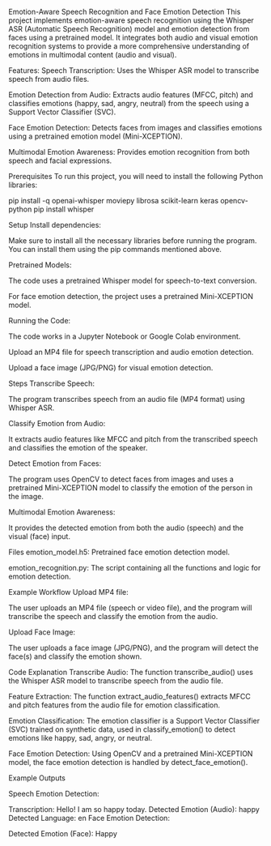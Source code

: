 Emotion-Aware Speech Recognition and Face Emotion Detection
This project implements emotion-aware speech recognition using the Whisper ASR (Automatic Speech Recognition) model and emotion detection from faces using a pretrained model. It integrates both audio and visual emotion recognition systems to provide a more comprehensive understanding of emotions in multimodal content (audio and visual).

Features:
Speech Transcription: Uses the Whisper ASR model to transcribe speech from audio files.

Emotion Detection from Audio: Extracts audio features (MFCC, pitch) and classifies emotions (happy, sad, angry, neutral) from the speech using a Support Vector Classifier (SVC).

Face Emotion Detection: Detects faces from images and classifies emotions using a pretrained emotion model (Mini-XCEPTION).

Multimodal Emotion Awareness: Provides emotion recognition from both speech and facial expressions.

Prerequisites
To run this project, you will need to install the following Python libraries:

pip install -q openai-whisper moviepy librosa scikit-learn keras opencv-python
pip install whisper

Setup
Install dependencies:

Make sure to install all the necessary libraries before running the program. You can install them using the pip commands mentioned above.

Pretrained Models:

The code uses a pretrained Whisper model for speech-to-text conversion.

For face emotion detection, the project uses a pretrained Mini-XCEPTION model.

Running the Code:

The code works in a Jupyter Notebook or Google Colab environment.

Upload an MP4 file for speech transcription and audio emotion detection.

Upload a face image (JPG/PNG) for visual emotion detection.

Steps
Transcribe Speech:

The program transcribes speech from an audio file (MP4 format) using Whisper ASR.

Classify Emotion from Audio:

It extracts audio features like MFCC and pitch from the transcribed speech and classifies the emotion of the speaker.

Detect Emotion from Faces:

The program uses OpenCV to detect faces from images and uses a pretrained Mini-XCEPTION model to classify the emotion of the person in the image.

Multimodal Emotion Awareness:

It provides the detected emotion from both the audio (speech) and the visual (face) input.

Files
emotion_model.h5: Pretrained face emotion detection model.

emotion_recognition.py: The script containing all the functions and logic for emotion detection.

Example Workflow
Upload MP4 file:

The user uploads an MP4 file (speech or video file), and the program will transcribe the speech and classify the emotion from the audio.

Upload Face Image:

The user uploads a face image (JPG/PNG), and the program will detect the face(s) and classify the emotion shown.

Code Explanation
Transcribe Audio: The function transcribe_audio() uses the Whisper ASR model to transcribe speech from the audio file.

Feature Extraction: The function extract_audio_features() extracts MFCC and pitch features from the audio file for emotion classification.

Emotion Classification: The emotion classifier is a Support Vector Classifier (SVC) trained on synthetic data, used in classify_emotion() to detect emotions like happy, sad, angry, or neutral.

Face Emotion Detection: Using OpenCV and a pretrained Mini-XCEPTION model, the face emotion detection is handled by detect_face_emotion().

Example Outputs

Speech Emotion Detection:

Transcription: Hello! I am so happy today.
Detected Emotion (Audio): happy
Detected Language: en
Face Emotion Detection:

Detected Emotion (Face): Happy
